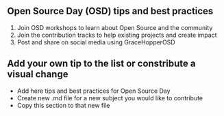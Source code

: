 ## Open Source Day (OSD) tips and best practices

1. Join OSD workshops to learn about Open Source and the community
2. Join the contribution tracks to help existing projects and create impact
3. Post and share on social media using GraceHopperOSD

## Add your own tip to the list or constribute a visual change

- Add here tips and best practices for Open Source Day
- Create new .md file for a new subject you would like to contribute
- Copy this section to that new file
